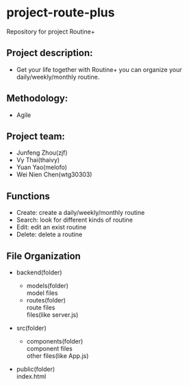 # project-route-plus
Repository for project Routine+

## Project description:
* Get your life together with Routine+ you can organize your daily/weekly/monthly routine.

## Methodology: 
* Agile

## Project team:
* Junfeng Zhou(zjf)
* Vy Thai(thaivy) 
* Yuan Yao(melofo) 
* Wei Nien Chen(wtg30303)

## Functions
* Create: create a daily/weekly/monthly routine
* Search: look for different kinds of routine
* Edit: edit an exist routine
* Delete: delete a routine

## File Organization
* backend(folder)  
  * models(folder)  
     model files  
  * routes(folder)  
     route files  
  files(like server.js)  
  
* src(folder)
  * components(folder)  
     component files  
  other files(like App.js)  

* public(folder)  
  index.html
